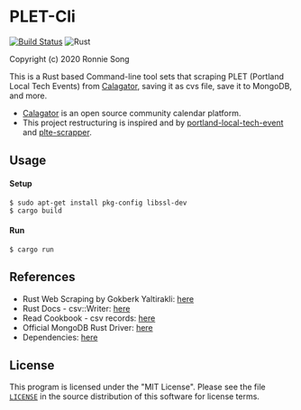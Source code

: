 # PLET-Cli
[![Build Status](https://travis-ci.com/ronniesong0809/rust-project.svg?branch=master)](https://travis-ci.com/ronniesong0809/rust-project)
![Rust](https://github.com/ronniesong0809/rust-project/workflows/Rust/badge.svg)

Copyright (c) 2020 Ronnie Song

This is a Rust based Command-line tool sets that scraping PLET (Portland Local Tech Events) from [Calagator](https://calagator.org/), saving it as cvs file, save it to MongoDB, and more. 

-  [Calagator](https://calagator.org/) is an open source community calendar platform.
-  This project restructuring is inspired and by [portland-local-tech-event](https://github.com/ronniesong0809/portland-local-tech-event) and [plte-scrapper](https://github.com/ronniesong0809/plte-scrapper).

## Usage

#### Setup
```shell
$ sudo apt-get install pkg-config libssl-dev
$ cargo build
```

#### Run
```shell
$ cargo run
```

## References
-  Rust Web Scraping by Gokberk Yaltirakli: [here](https://www.gkbrk.com/wiki/rust_web_scraping/)
-  Rust Docs - csv::Writer: [here](https://docs.rs/csv/1.0.0-beta.1/csv/struct.Writer.html)
-  Read Cookbook - csv records: [here](https://rust-lang-nursery.github.io/rust-cookbook/encoding/csv.html#csv-processing)
-  Official MongoDB Rust Driver: [here](https://www.mongodb.com/blog/post/announcing-the-official-mongodb-rust-driver)
-  Dependencies: [here](https://github.com/ronniesong0809/rust-project/blob/master/Cargo.toml)

## License

This program is licensed under the "MIT License". Please see the file [`LICENSE`](https://github.com/ronniesong0809/rust-project/blob/master/LICENSE) in the source distribution of this software for license terms.
